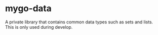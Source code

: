 # mygo-data
A private library that contains common data types such as sets and lists. This is only used during develop.
